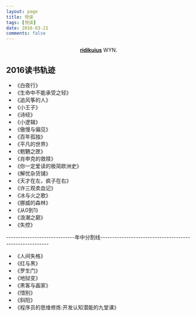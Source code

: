 ```yaml
---
layout: page
title: 悦读
tags: [悦读]
date: 2016-03-21
comments: false
---
```

    
<center><a href="https://github.com/ridikuius"><b>ridikuius</b></a> WYN.</center>

## 2016读书轨迹
* 《白夜行》
* 《生命中不能承受之轻》
* 《追风筝的人》
* 《小王子》
* 《诗经》
* 《小逻辑》
* 《傲慢与偏见》
* 《百年孤独》
* 《平凡的世界》
* 《魍魉之匣》
* 《肖申克的救赎》
* 《你一定爱读的极简欧洲史》
* 《解忧杂货铺》
* 《天才在左，疯子在右》
* 《许三观卖血记》
* 《冰与火之歌》
* 《挪威的森林》
* 《从0到1》
* 《浪潮之巅》
* 《失控》

-----------------------------年中分割线--------------------------------------------------------

* 《人间失格》
* 《红与黑》
* 《罗生门》
* 《地狱变》
* 《黑客与画家》
* 《惜别》
* 《斜阳》
* 《程序员的思维修炼:开发认知潜能的九堂课》

